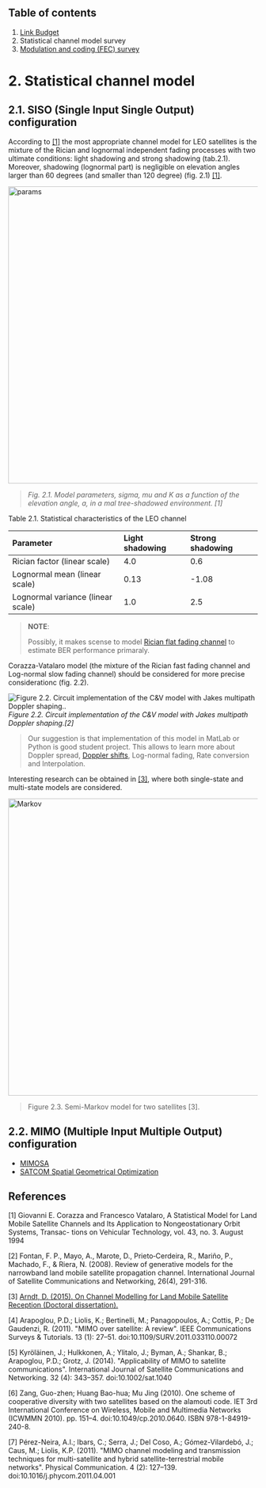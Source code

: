 ## Table of contents

1. [Link Budget](https://nbviewer.jupyter.org/github/kirlf/cubesats/blob/master/LinkBudget/LB.ipynb)
2. Statistical channel model survey
3. [Modulation and coding \(FEC\) survey](https://github.com/kirlf/cubesats/blob/master/fec.md)

# 2. Statistical channel model

## 2.1. SISO (Single Input Single Output) configuration

According to [\[1\]](https://www.csie.ntu.edu.tw/~b92b02053/printing/summer/Materials/channel%20model/CHN_A%20statistical%20model%20for%20land%20mobile%20satellite%20channels%20and%20itsapplication%20to%20nongeostationary.pdf) the most appropriate channel model for LEO satellites is the mixture of the Rician and lognormal independent fading processes with two ultimate conditions: light shadowing and strong shadowing \(tab.2.1\). Moreover, shadowing \(lognormal part\) is negligible on elevation angles larger than 60 degrees \(and smaller than 120 degree\) \(fig. 2.1\) [\[1\]](https://www.csie.ntu.edu.tw/~b92b02053/printing/summer/Materials/channel%20model/CHN_A%20statistical%20model%20for%20land%20mobile%20satellite%20channels%20and%20itsapplication%20to%20nongeostationary.pdf).

<img src="https://raw.githubusercontent.com/kirlf/cubesats/master/.gitbook/assets/image%20(6).png" alt="params" width="600" />

>*Fig. 2.1. Model parameters, sigma, mu and K as a function of the elevation angle, a, in a mal tree-shadowed environment. \[1\]*

 Table 2.1. Statistical characteristics of the LEO channel

| Parameter | Light shadowing | Strong shadowing |
| :--- | :--- | :--- |
|  Rician factor \(linear scale\) | 4.0 | 0.6 |
|  Lognormal mean \(linear scale\) | 0.13 | -1.08 |
|  Lognormal variance \(linear scale\) | 1.0 | 2.5 |


> **NOTE**: 
>
>Possibly, it makes scense to model [Rician flat fading channel](https://nbviewer.jupyter.org/gist/kirlf/4328eb389b3ddc9a0c350eaed468f870) to estimate BER performance primaraly.

Corazza-Vatalaro model (the mixture of the Rician fast fading channel and Log-normal slow fading channel) should be considered for more precise considerationc (fig. 2.2).

![Figure 2.2.  Circuit implementation of the C&V model with Jakes multipath Doppler shaping..](https://raw.githubusercontent.com/kirlf/cubesats/master/.gitbook/assets/cvm.png)
*Figure 2.2.  Circuit implementation of the C&V model with Jakes multipath Doppler shaping.\[2\]*

> Our suggestion is that implementation of this model in MatLab or Python is good student project. This allows to learn more about Doppler spread, [Doppler shifts](https://en.wikipedia.org/wiki/Doppler_effect#Satellite_communication), Log-normal fading, Rate conversion and Interpolation.

Interesting research can be obtained in [\[3\]](https://www.db-thueringen.de/receive/dbt_mods_00026568), where both single-state and multi-state models are considered. 

<img alt="Markov" src="https://raw.githubusercontent.com/kirlf/cubesats/master/.gitbook/assets/SatMarkov.png" width="600"/>

> Figure 2.3. Semi-Markov model for two satellites \[3\].

## 2.2. MIMO (Multiple Input Multiple Output) configuration

- [MIMOSA](https://artes.esa.int/projects/mimosa-characterisation-mimo-channel-mobile-satellite-systems)
- [SATCOM Spatial Geometrical Optimization](https://www.researchgate.net/profile/A_Knopp/publication/4323825_Optimum-capacity_MIMO_satellite_link_for_fixed_and_mobile_services/links/55701f2b08aeab77722897ad.pdf)

## References

\[1\] Giovanni E. Corazza and Francesco Vatalaro, A Statistical Model for Land Mobile Satellite Channels and Its Application to Nongeostationary Orbit Systems, Transac- tions on Vehicular Technology, vol. 43, no. 3. August 1994 


\[2\] Fontan, F. P., Mayo, A., Marote, D., Prieto‐Cerdeira, R., Mariño, P., Machado, F., & Riera, N. (2008). Review of generative models for the narrowband land mobile satellite propagation channel. International Journal of Satellite Communications and Networking, 26(4), 291-316.

\[3\] [Arndt, D. (2015). On Channel Modelling for Land Mobile Satellite Reception (Doctoral dissertation).](https://www.db-thueringen.de/receive/dbt_mods_00026568)


\[4\] Arapoglou, P.D.; Liolis, K.; Bertinelli, M.; Panagopoulos, A.; Cottis, P.; De Gaudenzi, R. (2011). "MIMO over satellite: A review". IEEE Communications Surveys & Tutorials. 13 (1): 27–51. doi:10.1109/SURV.2011.033110.00072

\[5\] Kyröläinen, J.; Hulkkonen, A.; Ylitalo, J.; Byman, A.; Shankar, B.; Arapoglou, P.D.; Grotz, J. (2014). "Applicability of MIMO to 
satellite communications". International Journal of Satellite Communications and Networking. 32 (4): 343–357. doi:10.1002/sat.1040

\[6\] Zang, Guo-zhen; Huang Bao-hua; Mu Jing (2010). One scheme of cooperative diversity with two satellites based on the alamouti code. IET 3rd International Conference on Wireless, Mobile and Multimedia Networks (ICWMMN 2010). pp. 151–4. doi:10.1049/cp.2010.0640. ISBN 978-1-84919-240-8.

\[7\] Pérez-Neira, A.I.; Ibars, C.; Serra, J.; Del Coso, A.; Gómez-Vilardebó, J.; Caus, M.; Liolis, K.P. (2011). "MIMO channel modeling and transmission techniques for multi-satellite and hybrid satellite-terrestrial mobile networks". Physical Communication. 4 (2): 127–139. doi:10.1016/j.phycom.2011.04.001

